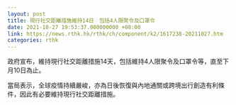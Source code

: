 ```yaml
---
layout: post
title: 現行社交距離措施維持14日　包括4人限聚令及口罩令
date: 2021-10-27 19:53:37.000000000 +08:00
link: https://news.rthk.hk/rthk/ch/component/k2/1617238-20211027.htm
categories: rthk
---
```


政府宣布，維持現行社交距離措施14天，包括維持4人限聚令及口罩令等，直至下月10日為止。

當局表示，全球疫情持續嚴峻，亦為日後恢復與內地通關或跨境出行創造有利條件，因此有必要維持現行社交距離措施。
